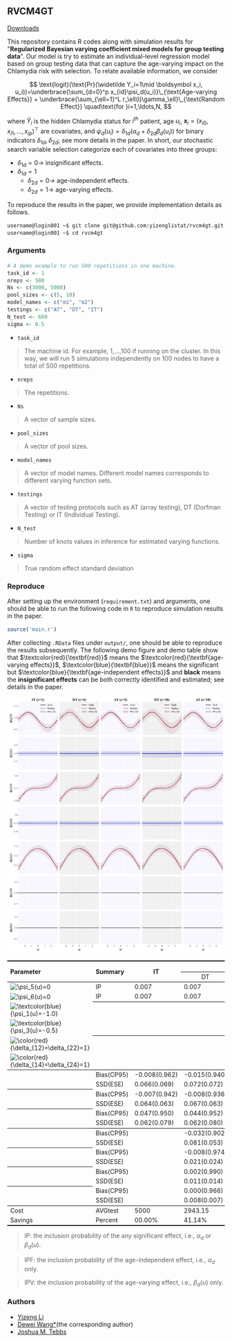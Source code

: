 ## RVCM4GT

[Downloads](https://img.shields.io/github/v/release/yizenglistat/rvcm4gt)


This repository contains R codes along with simulation results for "**Regularized Bayesian varying coefficient mixed models for group testing data**". Our model is try to estimate an individual-level regression model based on
group testing data that can capture the age-varying impact on
the Chlamydia risk with selection. To relate available information, we consider

$$
\text{logit}(\text{Pr}(\widetilde Y_i=1\mid \boldsymbol x_i, u_i))=\underbrace{\sum_{d=0}^p x_{id}\psi_d(u_i)}\_{\text{Age-varying Effects}} + \underbrace{\sum_{\ell=1}^L r_\ell(i)\gamma_\ell}\_{\text{Random Effect}} \quad\text{for }i=1,\ldots,N,
$$

where $\widetilde Y_i$ is the hidden Chlamydia status for $i^{th}$ patient, age $u_i$, $\boldsymbol x_i=(x_{i0},x_{i1},\ldots,x_{ip})^\top$ are covariates, and $\psi_d(u_i)=\delta_{1d}(\alpha_d+\delta_{2d}\beta_d(u_i))$ for binary indicators $\delta_{1d},\delta_{2d}$; see more details in the paper. In short, our stochastic search variable selection categorize each of covariates into three groups:

- $\delta_{1d}=0\longrightarrow$ insignificant effects.
- $\delta_{1d}=1$
	* $\delta_{2d}=0\longrightarrow$ age-independent effects.
	* $\delta_{2d}=1\longrightarrow$ age-varying effects.

To reproduce the results in the paper, we provide implementation details as follows. 

```sh
username@login001 ~$ git clone git@github.com:yizenglistat/rvcm4gt.git
username@login001 ~$ cd rvcm4gt
```

### Arguments

```r
# A demo example to run 500 repetitions in one machine.
task_id <- 1 						
nreps <- 500
Ns <- c(3000, 5000)
pool_sizes <- c(5, 10)
model_names <- c("m1", "m2")
testings <- c("AT", "DT", "IT")
N_test <- 600
sigma <- 0.5
```

- `task_id`
> The machine id. For example, 1,...,100 if running on the cluster. In this way, we will run 5 simulations independently on 100 nodes to have a total of 500 repetitions. 

- `nreps`
> The repetitions.

- `Ns`
> A vector of sample sizes.

- `pool_sizes`
> A vector of pool sizes.

- `model_names`
> A vector of model names. Different model names corresponds to different varying function sets.

- `testings`
> A vector of testing protocols such as AT (array testing), DT (Dorfman Testing) or IT (Individual Testing).

- `N_test`
> Number of knots values in inference for estimated varying functions. 

- `sigma`
> True random effect standard deviation

### Reproduce

After setting up the environment (`requirement.txt`) and arguments, one should be able to run the following code in `R` to reproduce simulation results in the paper.

```r
source('main.r')
```

After collecting `.RData` files under `output/`, one should be able to reproduce the results subsequently. The following demo figure and demo table show that $\textcolor{red}{\textbf{red}}$ means the $\textcolor{red}{\textbf{age-varying effects}}$, $\textcolor{blue}{\textbf{blue}}$ means the significant but $\textcolor{blue}{\textbf{age-independent effects}}$ and $\textbf{black}$ means the $\textbf{insignificant effects}$ can be both correctly identified and estimated; see details in the paper.

![figure](output/uniform_5000_m1_figure.png)


<table>
  
  <tr style="border-top: 2px solid black; border-bottom: 1.5px solid black;">
    <th rowspan="2" align="left">Parameter</th>
    <th rowspan="2" align="left">Summary</th>
    <th rowspan="2">IT</th>
    <th colspan="2">c=5</th>
    <th colspan="2">c=10</th>
  </tr>

<tr style="border-bottom: 1.5px solid black;">
    <td align="center" style="border-bottom: 1.5px solid black;">DT</td>
    <td align="center" style="border-bottom: 1.5px solid black;">AT</td>
    <td align="center" style="border-bottom: 1.5px solid black;">DT</td>
    <td align="center" style="border-bottom: 1.5px solid black;">AT</td>
  </tr>
  
  <tr>
    <td align="left"><img src="https://latex.codecogs.com/png.latex?\dpi{300}&space;\psi_5(u)=0" alt="\psi_5(u)=0" /></td>
    <td>IP</td>
    <td>0.007</td>
    <td>0.007</td>
    <td>0.007</td>
    <td>0.007</td>
    <td>0.007</td>
  </tr>
  
  <tr>
    <td align="left"><img src="https://latex.codecogs.com/png.latex?\dpi{300}&space;\psi_6(u)=0" alt="\psi_6(u)=0" /></td>
    <td style="border-bottom: 1.5px solid black;">IP</td>
    <td style="border-bottom: 1.5px solid black;">0.007</td>
    <td style="border-bottom: 1.5px solid black;">0.007</td>
    <td style="border-bottom: 1.5px solid black;">0.008</td>
    <td style="border-bottom: 1.5px solid black;">0.007</td>
    <td style="border-bottom: 1.5px solid black;">0.007</td>
  </tr>

   <tr>
    <td align="left"><img src="https://latex.codecogs.com/png.latex?\dpi{300}&space;\color{blue}{\psi_1(u)=-1.0}" alt="\textcolor{blue}{\psi_1(u)=-1.0}" /></td>
    <td><img src="https://latex.codecogs.com/png.latex?\dpi{300}&space;\color{blue}{\text{IPF}}\color{black}{/\text{IPV}}" alt="" /></td>
    <td><img src="https://latex.codecogs.com/png.latex?\dpi{300}&space;\color{blue}{0.994}\color{black}{/0.005}" alt="" /></td>
    <td><img src="https://latex.codecogs.com/png.latex?\dpi{300}&space;\color{blue}{0.993}\color{black}{/0.007}" alt="" /></td>
    <td><img src="https://latex.codecogs.com/png.latex?\dpi{300}&space;\color{blue}{0.993}\color{black}{/0.007}" alt="" /></td>
    <td><img src="https://latex.codecogs.com/png.latex?\dpi{300}&space;\color{blue}{0.993}\color{black}{/0.007}" alt="" /></td>
    <td><img src="https://latex.codecogs.com/png.latex?\dpi{300}&space;\color{blue}{0.993}\color{black}{/0.007}" alt="" /></td>
  </tr>
  
  <tr>
    <td align="left"><img src="https://latex.codecogs.com/png.latex?\dpi{300}&space;\color{blue}{\psi_3(u)=-0.5}" alt="\textcolor{blue}{\psi_3(u)=-0.5}" /></td>
    <td style="border-bottom: 1.5px solid black;"><img src="https://latex.codecogs.com/png.latex?\dpi{300}&space;\color{blue}{\text{IPF}}\color{black}{/\text{IPV}}" alt="" /></td>
    <td style="border-bottom: 1.5px solid black;"><img src="https://latex.codecogs.com/png.latex?\dpi{300}&space;\color{blue}{0.993}\color{black}{/0.007}" alt="" /></td>
    <td style="border-bottom: 1.5px solid black;"><img src="https://latex.codecogs.com/png.latex?\dpi{300}&space;\color{blue}{0.993}\color{black}{/0.007}" alt="" /></td>
    <td style="border-bottom: 1.5px solid black;"><img src="https://latex.codecogs.com/png.latex?\dpi{300}&space;\color{blue}{0.994}\color{black}{/0.006}" alt="" /></td>
    <td style="border-bottom: 1.5px solid black;"><img src="https://latex.codecogs.com/png.latex?\dpi{300}&space;\color{blue}{0.987}\color{black}{/0.013}" alt="" /></td>
    <td style="border-bottom: 1.5px solid black;"><img src="https://latex.codecogs.com/png.latex?\dpi{300}&space;\color{blue}{0.989}\color{black}{/0.011}" alt="" /></td>
  </tr>

   <tr>
    <td align="left"><img src="https://latex.codecogs.com/png.latex?\dpi{300}&space;\color{red}{\delta_{12}=\delta_{22}=1}" alt="\color{red}{\delta_{12}=\delta_{22}=1}" /></td>
    <td><img src="https://latex.codecogs.com/png.latex?\dpi{300}&space;\color{black}{\text{IPF/}}\color{red}{\text{IPV}}" alt="" /></td>
    <td><img src="https://latex.codecogs.com/png.latex?\dpi{300}&space;\color{black}{0.000/}\color{red}{1.000}" alt="" /></td>
    <td><img src="https://latex.codecogs.com/png.latex?\dpi{300}&space;\color{black}{0.000/}\color{red}{1.000}" alt="" /></td>
    <td><img src="https://latex.codecogs.com/png.latex?\dpi{300}&space;\color{black}{0.000/}\color{red}{1.000}" alt="" /></td>
    <td><img src="https://latex.codecogs.com/png.latex?\dpi{300}&space;\color{black}{0.000/}\color{red}{1.000}" alt="" /></td>
    <td><img src="https://latex.codecogs.com/png.latex?\dpi{300}&space;\color{black}{0.000/}\color{red}{1.000}" alt="" /></td>
  </tr>
  
  <tr style="border-bottom: 1.5px solid black;">
    <td align="left"><img src="https://latex.codecogs.com/png.latex?\dpi{300}&space;\color{red}{\delta_{14}=\delta_{24}=1}" alt="\color{red}{\delta_{14}=\delta_{24}=1}" /></td>
   <td><img src="https://latex.codecogs.com/png.latex?\dpi{300}&space;\color{black}{\text{IPF/}}\color{red}{\text{IPV}}" alt="" /></td>
    <td><img src="https://latex.codecogs.com/png.latex?\dpi{300}&space;\color{black}{0.000/}\color{red}{1.000}" alt="" /></td>
    <td><img src="https://latex.codecogs.com/png.latex?\dpi{300}&space;\color{black}{0.000/}\color{red}{1.000}" alt="" /></td>
    <td><img src="https://latex.codecogs.com/png.latex?\dpi{300}&space;\color{black}{0.000/}\color{red}{1.000}" alt="" /></td>
    <td><img src="https://latex.codecogs.com/png.latex?\dpi{300}&space;\color{black}{0.000/}\color{red}{1.000}" alt="" /></td>
    <td><img src="https://latex.codecogs.com/png.latex?\dpi{300}&space;\color{black}{0.000/}\color{red}{1.000}" alt="" /></td>
  </tr>

  <tr>
    <th rowspan="2" align="left"><img src="https://latex.codecogs.com/png.latex?\dpi{300}&space;\psi_1(u)=\alpha_1=-1.0" alt="" /></th>
     <td>Bias(CP95)</td>
     <td>-0.008(0.962)</td>
     <td>-0.015(0.940)</td>
     <td>-0.004(0.942)</td>
     <td>-0.034(0.912)</td>
     <td>-0.013(0.932)</td>
  </tr>

  <tr align="left">
    <td>SSD(ESE)</td>
    <td>0.066(0.069)</td>
    <td>0.072(0.072)</td>
    <td>0.068(0.067)</td>
    <td>0.095(0.083)</td>
    <td>0.077(0.074)</td>
  </tr>

  <th rowspan="2" align="left"><img src="https://latex.codecogs.com/png.latex?\dpi{300}&space;\psi_3(u)=\alpha_3=-0.5" alt="" /></th>
     <td>Bias(CP95)</td>
     <td>-0.007(0.942)</td>
     <td>-0.008(0.936)</td>
     <td>-0.002(0.938)</td>
     <td>-0.012(0.938)</td>
     <td>-0.001(0.938)</td>
  </tr>

  <tr align="left">
    <td>SSD(ESE)</td>
    <td>0.064(0.063)</td>
    <td>0.067(0.063)</td>
    <td>0.067(0.062)</td>
    <td>0.072(0.068)</td>
    <td>0.066(0.065)</td>
  </tr>

  <th rowspan="2" align="left"><img src="https://latex.codecogs.com/png.latex?\dpi{300}&space;\sigma=0.5" alt="" /></th>
     <td>Bias(CP95)</td>
     <td>0.047(0.950)</td>
     <td>0.044(0.952)</td>
     <td>0.039(0.964)</td>
     <td>0.059(0.924)</td>
     <td>0.048(0.960)</td>
  </tr>

  <tr align="left" style="border-bottom: 1.5px solid black;">
    <td>SSD(ESE)</td>
    <td>0.062(0.079)</td>
    <td>0.062(0.080)</td>
    <td>0.058(0.078)</td>
    <td>0.067(0.084)</td>
    <td>0.062(0.081)</td>
  </tr>

  <th rowspan="2" align="left"><img src="https://latex.codecogs.com/png.latex?\dpi{300}&space;S_{e(1)}=0.95" alt="" /></th>
     <td>Bias(CP95)</td>
     <td></td>
     <td>-0.032(0.902)</td>
     <td>0.000(0.954)</td>
     <td>-0.038(0.914)</td>
     <td>0.002(0.964)</td>
  </tr>

  <tr align="left">
    <td>SSD(ESE)</td>
    <td></td>
    <td>0.081(0.053)</td>
    <td>0.024(0.021)</td>
    <td>0.084(0.062)</td>
    <td>0.041(0.034)</td>
  </tr>

  <th rowspan="2" align="left"><img src="https://latex.codecogs.com/png.latex?\dpi{300}&space;S_{e(2)}=0.98" alt="" /></th>
     <td>Bias(CP95)</td>
     <td></td>
     <td>-0.008(0.974)</td>
     <td>-0.001(0.988)</td>
     <td>-0.019(0.972)</td>
     <td>-0.006(0.996)</td>
  </tr>

  <tr align="left">
    <td>SSD(ESE)</td>
    <td></td>
    <td>0.021(0.024)</td>
    <td>0.016(0.017)</td>
    <td>0.050(0.046)</td>
    <td>0.021(0.033)</td>
  </tr>

  <th rowspan="2" align="left"><img src="https://latex.codecogs.com/png.latex?\dpi{300}&space;S_{p(1)}=0.98" alt="" /></th>
     <td>Bias(CP95)</td>
     <td></td>
     <td>0.002(0.990)</td>
     <td>0.000(0.920)</td>
     <td>-0.014(0.992)</td>
     <td>-0.010(0.990)</td>
  </tr>

  <tr align="left">
    <td>SSD(ESE)</td>
    <td></td>
    <td>0.011(0.014)</td>
    <td>0.012(0.011)</td>
    <td>0.032(0.052)</td>
    <td>0.027(0.033)</td>
  </tr>

  <th rowspan="2" align="left"><img src="https://latex.codecogs.com/png.latex?\dpi{300}&space;S_{p(2)}=0.99" alt="" /></th>
     <td>Bias(CP95)</td>
     <td></td>
     <td>0.000(0.966)</td>
     <td>-0.003(0.974)</td>
     <td>-0.003(0.922)</td>
     <td>-0.003(0.966)</td>
  </tr>

  <tr align="left">
    <td>SSD(ESE)</td>
    <td></td>
    <td>0.008(0.007)</td>
    <td>0.012(0.013)</td>
    <td>0.011(0.009)</td>
    <td>0.012(0.011)</td>
  </tr>

  <tr style="border-top: 1.5px solid black;">
    <td align="left">Cost</td>
    <td>AVGtest</td>
    <td>5000</td>
    <td>2943.15</td>
    <td>2971.33</td>
    <td>3567.84</td>
    <td>2943.73</td>
  </tr>

  <tr style="border-bottom: 2px solid black;">
    <td align="left">Savings</td>
    <td>Percent</td>
    <td>00.00%</td>
    <td>41.14%</td>
    <td>40.57%</td>
    <td>28.64%</td>
    <td>41.12%</td>
  </tr>

</table>

> IP: the inclusion probability of the any significant effect, i.e., $\alpha_d$ or $\beta_d(u)$. 

> IPF: the inclusion probability of the age-independent effect, i.e., $\alpha_d$ only.

> IPV: the inclusion probability of the age-varying effect, i.e., $\beta_d(u)$ only.

### Authors

* [Yizeng Li](https://yizengli.com)
* [Dewei Wang\*](https://sites.google.com/view/deweiwang)(the corresponding author)
* [Joshua M. Tebbs](https://people.stat.sc.edu/tebbs/)
